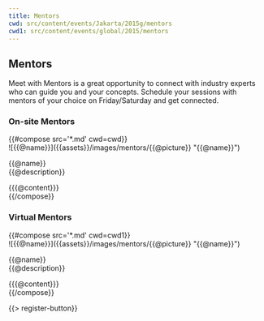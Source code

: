 ```yaml
---
title: Mentors
cwd: src/content/events/Jakarta/2015g/mentors
cwd1: src/content/events/global/2015/mentors
---
```

## <i class="icon fa-group"></i> Mentors

Meet with Mentors is a great opportunity to connect with industry experts who can guide you and your concepts. Schedule your sessions with mentors of your choice on Friday/Saturday and get connected.

### On-site Mentors
<div class="row">
{{#compose src='*.md' cwd=cwd}}
<div class="6u">
  <div class="mentor-card expander">
      <span class="mentor-picture">
       ![{{@name}}]({{assets}}/images/mentors/{{@picture}} "{{@name}}")       
      </span>
      <p class="mentor-titles">
        {{@name}}<br/>
        {{@description}}
      </p>
  </div>
  <div class="6u content mentor-description">
    {{{@content}}}
  </div>
</div>
{{/compose}}
</div>

### Virtual Mentors
<div class="row">
{{#compose src='*.md' cwd=cwd1}}
<div class="6u">
  <div class="mentor-card expander">
      <span class="mentor-picture">
       ![{{@name}}]({{assets}}/images/mentors/{{@picture}} "{{@name}}")       
      </span>
      <p class="mentor-titles">
        {{@name}}<br/>
        {{@description}}
      </p>
  </div>
  <div class="6u content mentor-description">
    {{{@content}}}
  </div>
</div>
{{/compose}}
</div>

{{> register-button}}

